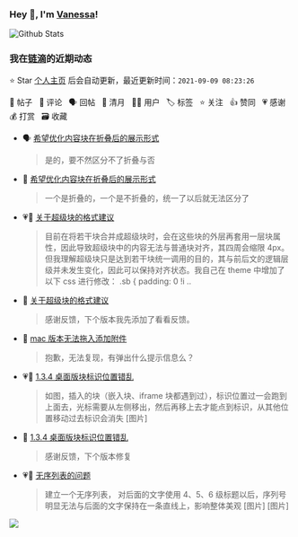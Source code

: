 ### Hey 👋, I'm [Vanessa](http://vanessa.b3log.org/)!

![Github Stats](https://github-readme-stats.vercel.app/api?username=Vanessa219&show_icons=true)

<!--events start -->

### 我在[链滴](https://ld246.com)的近期动态

⭐️ Star [个人主页](https://github.com/Vanessa219/Vanessa219) 后会自动更新，最近更新时间：`2021-09-09 08:23:26`

📝 帖子 &nbsp; 💬 评论 &nbsp; 🗣 回帖 &nbsp; 🌙 清月 &nbsp; 👨‍💻 用户 &nbsp; 🏷️ 标签 &nbsp; ⭐️ 关注 &nbsp; 👍 赞同 &nbsp; 💗 感谢 &nbsp; 💰 打赏 &nbsp; 🗃 收藏

* 🗣 [希望优化内容块在折叠后的展示形式](https://ld246.com/article/1631029602586/comment/1631031035219#comments)

  > 是的，要不然区分不了折叠与否
* 💬 [希望优化内容块在折叠后的展示形式](https://ld246.com/article/1631029602586/comment/1631030423764#comments)

  > 一个是折叠的，一个是不折叠的，统一了以后就无法区分了
* 💗📝 [关于超级块的格式建议](https://ld246.com/article/1631023972971)

  > 目前在将若干块合并成超级块时，会在这些块的外层再套用一层块属性，因此导致超级块中的内容无法与普通块对齐，其四周会缩限 4px。但我理解超级块只是达到若干块统一调用的目的，其与前后文的逻辑层级并未发生变化，因此可以保持对齐状态。我自己在 theme 中增加了以下 css 进行修改： .sb { padding: 0 !i ..
* 💬 [关于超级块的格式建议](https://ld246.com/article/1631023972971/comment/1631030054426#comments)

  > 感谢反馈，下个版本我先添加了看看反馈。
* 💬 [mac 版本无法拖入添加附件](https://ld246.com/article/1630997642339/comment/1631029849771#comments)

  > 抱歉，无法复现，有弹出什么提示信息么？
* 💗📝 [1.3.4 桌面版块标识位置错乱](https://ld246.com/article/1630950378691)

  > 如图，插入的块（嵌入块、iframe 块都遇到过），标识位置过一会跑到上面去，光标需要从左侧移出，然后再移上去才能点到标识，从其他位置移动过去标识会消失 [图片]
* 💬 [1.3.4 桌面版块标识位置错乱](https://ld246.com/article/1630950378691/comment/1630979163853#comments)

  > 感谢反馈，下个版本修复
* 💗📝 [无序列表的问题](https://ld246.com/article/1630917525359)

  > 建立一个无序列表， 对后面的文字使用 4、5、6 级标题以后，序列号明显无法与后面的文字保持在一条直线上，影响整体美观 [图片] [图片]


<!--events end -->

<a title="Hits" target="_blank" href="https://github.com/Vanessa219/Vanessa219"><img src="https://hits.b3log.org/Vanessa219/Vanessa219.svg"></a>
